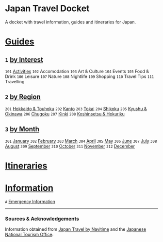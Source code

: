 # Japan Travel Docket
A docket with travel information, guides and itineraries for Japan.

# [Guides](guides/readme.md)
## `1` [by Interest](guides/by%20interest)
`101` [Activities](guides/by%20interest/activities)
`102` Accomodation
`103` Art & Culture
`104` Events
`105` Food & Drink
`106` Leisure
`107` Nature
`108` Nightlife
`109` Shopping
`110` Travel Tips
`111` Travelling

## `2` [by Region](guides/by%20region/readme.md)
`201` [Hokkaido & Touhoku](guides/by%20region/hokkaido%20and%20touhoku)
`202` [Kanto](guides/by%20region/kanto)
`203` [Tokai](guides/by%20region/tokai)
`204` [Shikoku](guides/by%20region/shikoku)
`205` [Kyushu & Okinawa](guides/by%20region/kyushu%20and%20okinawa)
`206` [Chugoku](guides/by%20region/chugoku)
`207` [Kinki](guides/by%20region/kinki)
`208` [Koshinsetsu & Hokuriku](guides/by%20region/koshinsetsu%20and%20hokuriku)

## `3` [by Month](guides/by%20month)
`301` [January](guides/by%20month/january)
`302` [February](guides/by%20month/february)
`303` [March](guides/by%20month/march)
`304` [April](guides/by%20month/april)
`305` [May](guides/by%20month/may)
`306` [June](guides/by%20month/june)
`307` [July](guides/by%20month/july)
`308` [August](guides/by%20month/august)
`309` [September](guides/by%20month/september)
`310` [October](guides/by%20month/october)
`311` [November](guides/by%20month/november)
`312` [December](guides/by%20month/december)

# [Itineraries](itineraries/readme.md)
<!--- suggesstion: code itineraries by three-letter codes, taken from the itinerary name, for example `TKY` for Tokyo, etc. --->

# [Information](information/readme.md)
<!--- suggestion: code information by section number and article letter, for example `1A`,`1B`,`2A`, etc. --->
`A` [Emergency Information](information/emergency-information.md)

---

### Sources & Acknowledgements
Information obtained from [Japan Travel by Navitime](https://japantravel.navitime.com/) and the [Japanese National Tourism Office](https://www.japan.travel/en).
